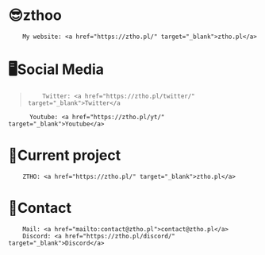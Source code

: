 # 😎zthoo
        My website: <a href="https://ztho.pl/" target="_blank">ztho.pl</a>
# 🖥Social Media
>         Twitter: <a href="https://ztho.pl/twitter/" target="_blank">Twitter</a
          Youtube: <a href="https://ztho.pl/yt/" target="_blank">Youtube</a>
# 💬Current project
        ZTHO: <a href="https://ztho.pl/" target="_blank">ztho.pl</a>
# 📩Contact
        Mail: <a href="mailto:contact@ztho.pl">contact@ztho.pl</a>
        Discord: <a href="https://ztho.pl/discord/" target="_blank">Discord</a>
        
